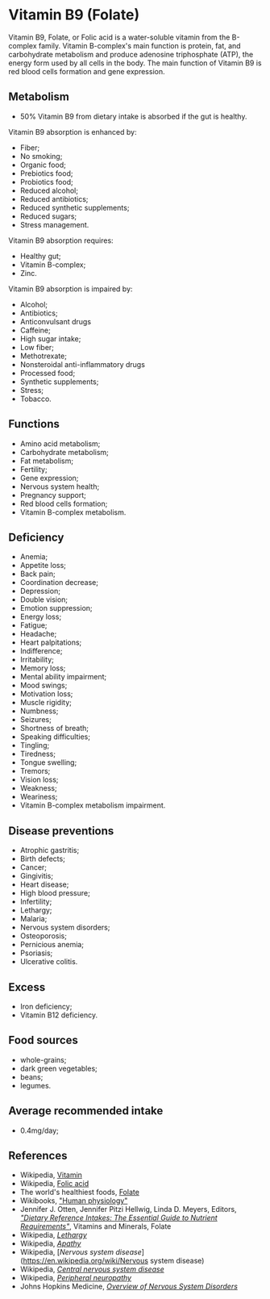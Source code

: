 # Vitamin B9 (Folate)
Vitamin B9, Folate, or Folic acid is a water-soluble vitamin from the B-complex family. Vitamin B-complex's main function is protein, fat, and carbohydrate metabolism and produce adenosine triphosphate (ATP), the energy form used by all cells in the body. The main function of Vitamin B9 is red blood cells formation and gene expression.

## Metabolism
- 50% Vitamin B9 from dietary intake is absorbed if the gut is healthy.

Vitamin B9 absorption is enhanced by:
- Fiber;
- No smoking;
- Organic food;
- Prebiotics food;
- Probiotics food;
- Reduced alcohol;
- Reduced antibiotics;
- Reduced synthetic supplements;
- Reduced sugars;
- Stress management.

Vitamin B9 absorption requires:
- Healthy gut;
- Vitamin B-complex;
- Zinc.

Vitamin B9 absorption is impaired by:
- Alcohol;
- Antibiotics;
- Anticonvulsant drugs
- Caffeine;
- High sugar intake;
- Low fiber;
- Methotrexate;
- Nonsteroidal anti-inflammatory drugs
- Processed food;
- Synthetic supplements;
- Stress;
- Tobacco.

## Functions
- Amino acid metabolism;
- Carbohydrate metabolism;
- Fat metabolism;
- Fertility;
- Gene expression;
- Nervous system health;
- Pregnancy support;
- Red blood cells formation;
- Vitamin B-complex metabolism.

## Deficiency
- Anemia;
- Appetite loss;
- Back pain;
- Coordination decrease;
- Depression;
- Double vision;
- Emotion suppression;
- Energy loss;
- Fatigue;
- Headache;
- Heart palpitations;
- Indifference;
- Irritability;
- Memory loss;
- Mental ability impairment;
- Mood swings;
- Motivation loss;
- Muscle rigidity;
- Numbness;
- Seizures;
- Shortness of breath;
- Speaking difficulties;
- Tingling;
- Tiredness;
- Tongue swelling;
- Tremors;
- Vision loss;
- Weakness;
- Weariness;
- Vitamin B-complex metabolism impairment.

## Disease preventions
- Atrophic gastritis;
- Birth defects;
- Cancer;
- Gingivitis;
- Heart disease;
- High blood pressure;
- Infertility;
- Lethargy;
- Malaria;
- Nervous system disorders;
- Osteoporosis;
- Pernicious anemia;
- Psoriasis;
- Ulcerative colitis.

## Excess
- Iron deficiency;
- Vitamin B12 deficiency.

## Food sources
- whole-grains;
- dark green vegetables;
- beans;
- legumes.

## Average recommended intake
- 0.4mg/day;

## References
- Wikipedia, [Vitamin](https://en.wikipedia.org/wiki/Vitamin)
- Wikipedia, [Folic acid](https://en.wikipedia.org/wiki/Folic_acid)
- The world's healthiest foods, [Folate](http://www.whfoods.com/genpage.php?tname=nutrient&dbid=63)
- Wikibooks, ["Human physiology"](https://en.Wikibooks.org/wiki/Human_Physiology/Nutrition#Vitamins)
- Jennifer J. Otten, Jennifer Pitzi Hellwig, Linda D. Meyers, Editors, 
[_"Dietary Reference Intakes: The Essential Guide to Nutrient Requirements"_](https://www.amazon.com/Dietary-Reference-Intakes-Essential-Requirements/dp/0309157420), Vitamins and Minerals, Folate
- Wikipedia, [_Lethargy_](https://en.wikipedia.org/wiki/Lethargy)
- Wikipedia, [_Apathy_](https://en.wikipedia.org/wiki/Apathy)
- Wikipedia, [_Nervous system disease_](https://en.wikipedia.org/wiki/Nervous system disease)
- Wikipedia, [_Central nervous system disease_](https://en.wikipedia.org/wiki/Central_nervous_system_disease)
- Wikipedia, [_Peripheral neuropathy_](https://en.wikipedia.org/wiki/Peripheral_neuropathy)
- Johns Hopkins Medicine, [_Overview of Nervous System Disorders_](http://www.hopkinsmedicine.org/healthlibrary/conditions/nervous_system_disorders/overview_of_nervous_system_disorders_85,P00799/)